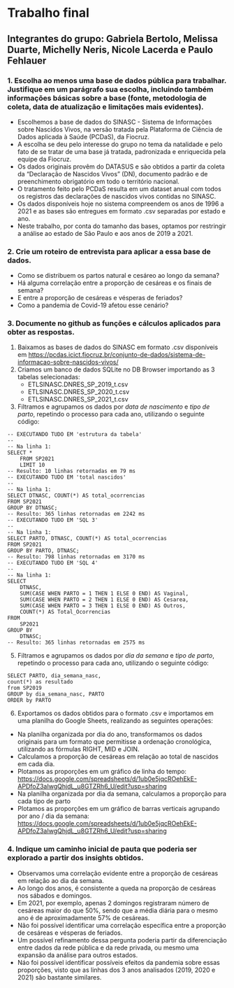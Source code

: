 # Trabalho final
## Integrantes do grupo: Gabriela Bertolo, Melissa Duarte, Michelly Neris, Nicole Lacerda e Paulo Fehlauer
### 1. Escolha ao menos uma base de dados pública para trabalhar. Justifique em um parágrafo sua escolha, incluindo também informações básicas sobre a base (fonte, metodologia de coleta, data de atualização e limitações mais evidentes).
  - Escolhemos a base de dados do SINASC - Sistema de Informações sobre Nascidos Vivos, na versão tratada pela Plataforma de Ciência de Dados aplicada à Saúde (PCDaS), da Fiocruz.
  - A escolha se deu pelo interesse do grupo no tema da natalidade e pelo fato de se tratar de uma base já tratada, padronizada e enriquecida pela equipe da Fiocruz.
  - Os dados originais provêm do DATASUS e são obtidos a partir da coleta da “Declaração de Nascidos Vivos” (DN), documento padrão e de preenchimento obrigatório em todo o território nacional.
  - O tratamento feito pelo PCDaS resulta em um dataset anual com todos os registros das declarações de nascidos vivos contidas no SINASC.
  - Os dados disponíveis hoje no sistema compreendem os anos de 1996 a 2021 e as bases são entregues em formato .csv separadas por estado e ano.
  - Neste trabalho, por conta do tamanho das bases, optamos por restringir a análise ao estado de São Paulo e aos anos de 2019 a 2021.
### 2. Crie um roteiro de entrevista para aplicar a essa base de dados.
  - Como se distribuem os partos natural e cesáreo ao longo da semana?
  - Há alguma correlação entre a proporção de cesáreas e os finais de semana?
  - E entre a proporção de cesáreas e vésperas de feriados?
  - Como a pandemia de Covid-19 afetou esse cenário?
### 3. Documente no github as funções e cálculos aplicados para obter as respostas.
1. Baixamos as bases de dados do SINASC em formato .csv disponíveis em https://pcdas.icict.fiocruz.br/conjunto-de-dados/sistema-de-informacao-sobre-nascidos-vivos/
3. Criamos um banco de dados SQLite no DB Browser importando as 3 tabelas selecionadas:
   - ETLSINASC.DNRES_SP_2019_t.csv
   - ETLSINASC.DNRES_SP_2020_t.csv
   - ETLSINASC.DNRES_SP_2021_t.csv
4. Filtramos e agrupamos os dados por *data de nascimento* e *tipo de parto*, repetindo o processo para cada ano, utilizando o seguinte código:
```
-- EXECUTANDO TUDO EM 'estrutura da tabela'
--
-- Na linha 1:
SELECT * 
	FROM SP2021
	LIMIT 10
-- Resulto: 10 linhas retornadas em 79 ms
-- EXECUTANDO TUDO EM 'total nascidos'
--
-- Na linha 1:
SELECT DTNASC, COUNT(*) AS total_ocorrencias
FROM SP2021
GROUP BY DTNASC;
-- Resulto: 365 linhas retornadas em 2242 ms
-- EXECUTANDO TUDO EM 'SQL 3'
--
-- Na linha 1:
SELECT PARTO, DTNASC, COUNT(*) AS total_ocorrencias
FROM SP2021
GROUP BY PARTO, DTNASC;
-- Resulto: 798 linhas retornadas em 3170 ms
-- EXECUTANDO TUDO EM 'SQL 4'
--
-- Na linha 1:
SELECT 
    DTNASC,
    SUM(CASE WHEN PARTO = 1 THEN 1 ELSE 0 END) AS Vaginal,
    SUM(CASE WHEN PARTO = 2 THEN 1 ELSE 0 END) AS Cesarea,
    SUM(CASE WHEN PARTO = 3 THEN 1 ELSE 0 END) AS Outros,
    COUNT(*) AS Total_Ocorrencias
FROM 
    SP2021
GROUP BY 
    DTNASC;
-- Resulto: 365 linhas retornadas em 2575 ms
```
5. Filtramos e agrupamos os dados por *dia da semana* e *tipo de parto*, repetindo o processo para cada ano, utilizando o seguinte código:
```
SELECT PARTO, dia_semana_nasc,
count(*) as resultado
from SP2019
GROUP by dia_semana_nasc, PARTO
ORDER by PARTO
```
6. Exportamos os dados obtidos para o formato .csv e importamos em uma planilha do Google Sheets, realizando as seguintes operações:
- Na planilha organizada por dia do ano, transformamos os dados originais para um formato que permitisse a ordenação cronológica, utilizando as fórmulas RIGHT, MID e JOIN.
- Calculamos a proporção de cesáreas em relação ao total de nascidos em cada dia.
- Plotamos as proporções em um gráfico de linha do tempo: https://docs.google.com/spreadsheets/d/1ub0e5jqcROehEkE-APDfoZ3aIwgQhjdL_u8GTZRh6_U/edit?usp=sharing
- Na planilha organizada por dia da semana, calculamos a proporção para cada tipo de parto
- Plotamos as proporções em um gráfico de barras verticais agrupando por ano / dia da semana: https://docs.google.com/spreadsheets/d/1ub0e5jqcROehEkE-APDfoZ3aIwgQhjdL_u8GTZRh6_U/edit?usp=sharing
### 4. Indique um caminho inicial de pauta que poderia ser explorado a partir dos insights obtidos.
  - Observamos uma correlação evidente entre a proporção de cesáreas em relação ao dia da semana.
  - Ao longo dos anos, é consistente a queda na proporção de cesáreas nos sábados e domingos.
  - Em 2021, por exemplo, apenas 2 domingos registraram número de cesáreas maior do que 50%, sendo que a média diária para o mesmo ano é de aproximadamente 57% de cesáreas.
  - Não foi possível identificar uma correlação específica entre a proporção de cesáreas e vésperas de feriados.
  - Um possível refinamento dessa pergunta poderia partir da diferenciação entre dados da rede pública e da rede privada, ou mesmo uma expansão da análise para outros estados.
  - Náo foi possível identificar possíveis efeitos da pandemia sobre essas proporções, visto que as linhas dos 3 anos analisados (2019, 2020 e 2021) são bastante similares. 
